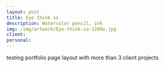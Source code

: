 ```yaml
---
layout: post
title: Eye think so
description: Watercolor pencil, ink
img: /img/artwork/Eye-think-so-1200w.jpg
client:
personal:
---
```

testing portfolio page layout with more than 3 client projects
